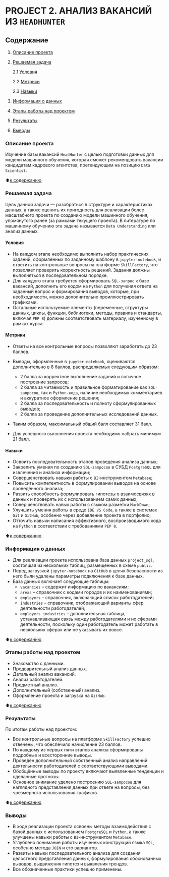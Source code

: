 # **PROJECT 2. АНАЛИЗ ВАКАНСИЙ ИЗ `HEADHUNTER`**

## **Содержание**

1. [Описание проекта](#описание-проекта)  
2. [Решаемая задача](#решаемая-задача)

    2.1 [Условия](#условия)

    2.2 [Метрики](#метрики)

    2.3 [Навыки](#навыки)

3. [Информация о данных](#информация-о-данных)  
4. [Этапы работы над проектом](#этапы-работы-над-проектом)  
5. [Результаты](#результаты)
6. [Выводы](#выводы)

### **Описание проекта**

Изучение базы вакансий `HeadHunter` с целью подготовки данных для модели машинного обучения, которая сможет рекомендовать вакансии кандидатам кадрового агентства, претендующим на позицию `Data Scientist`.

:arrow_up:[к содержанию](#содержание)

### **Решаемая задача**

Цель данной задачи — разобраться в структуре и характеристиках данных, а также оценить их пригодность для реализации более масштабного проекта по созданию модели машинного обучения, упомянутого ранее (за рамками текущего проекта). В литературе по машинному обучению эта задача называется `Data Understanding` или анализ данных.

#### **Условия**

- На каждом этапе необходимо выполнить набор практических заданий, оформленных по заданному шаблону в `jupyter-notebook`, и ответить на контрольные вопросы на платформе `SkillFactory`, что позволяет проверить корректность решений. Задания должны выполняться в последовательном порядке.  
- Для каждого этапа требуется сформировать `SQL-запрос` к базе вакансий, дополнить его кодом на `Python` для получения ответа на заданный вопрос и формирования выводов, которые, при необходимости, можно дополнительно проиллюстрировать графиками.  
- Остальные используемые элементы (переменные, структуры данных, циклы, функции, библиотеки, методы, правила и стандарты, включая `PEP 8`) должны соответствовать материалу, изученному в рамках курса.

#### **Метрики**

- Ответы на все контрольные вопросы позволяют заработать до 23 баллов.  
- Выводы, оформленные в `jupyter-notebook`, оцениваются дополнительно в 8 баллов, распределяемых следующим образом:  
  - 2 балла за корректное выполнение заданий и логичное построение запросов;  
  - 2 балла за читаемость и правильное форматирование как `SQL-запросов`, так и `Python-кода`, наличие необходимых комментариев и аккуратное оформление решения;  
  - 2 балла за последовательность и полноту сформулированных выводов;  
  - 2 балла за проведение дополнительных исследований данных.

- Таким образом, максимальный общий балл составляет 31 балл.  
- Для успешного выполнения проекта необходимо набрать минимум 21 балл.

#### **Навыки**

- Освоить последовательность этапов проведения анализа данных;  
- Закрепить умения по созданию `SQL-запросов` в СУБД `PostgreSQL` для извлечения и анализа информации;  
- Совершенствовать навыки работы с `BI`-инструментом `Metabase`;  
- Повысить компетентность в формулировании выводов на основе проведённого анализа;  
- Развить способность формулировать гипотезы о взаимосвязях в данных и проверять их с использованием самих данных;  
- Совершенствовать навык работы с языком разметки `MarkDown`;  
- Улучшить умения работы в среде `IDE VS Code`, а также в системах `Git` и `GitHub`, особенно через добавление проекта в портфолио;  
- Отточить навыки написания эффективного, воспроизводимого кода на `Python` в соответствии с требованиями `PEP 8`.

:arrow_up:[к содержанию](#содержание)

### **Информация о данных**

- Для реализации проекта использована база данных `project_sql`, состоящая из нескольких таблиц, размещенных в схеме `public`.
- Перед загрузкой `jupyter-notebook` на `GitHub` в целях безопасности из него были удалены параметры подключения к базе данных.
- База данных включает следующие таблицы:
  - `vacancies` – содержит информацию по вакансиям;
  - `areas` – справочник с кодами городов и их наименованиями;
  - `employers` – справочник, включающий список работодателей;
  - `industries` – справочник, отображающий варианты сфер деятельности работодателей;
  - `employers_industries` – дополнительная таблица, устанавливающая связь между работодателями и их сферами деятельности, поскольку один работодатель может работать в нескольких сферах или не указывать их вовсе.
  
:arrow_up:[к содержанию](#содержание)

### **Этапы работы над проектом**

- Знакомство с данными.  
- Предварительный анализ данных.  
- Детальный анализ вакансий.  
- Анализ работодателей.  
- Предметный анализ.  
- Дополнительный (собственный) анализ.  
- Оформление проекта и загрузка на `GitHub`.

:arrow_up:[к содержанию](#содержание)

### **Результаты**

По итогам работы над проектом:

- Все контрольные вопросы на платформе `SkillFactory` успешно отвечены, что обеспечило начисление 23 баллов.
- По каждому из первых пяти этапов анализа сформированы подробные и всесторонние выводы.
- Проведён дополнительный собственный анализ направлений деятельности работодателей с соответствующими выводами.
- Обобщённые выводы по проекту включают выявленные тенденции и сделанные прогнозы.
- Основное внимание уделено построению `SQL-запросов` для наглядного представления данных при ответе на вопросы, без чрезмерного использования графиков. 

:arrow_up:[к содержанию](#содержание)

### **Выводы**

- В ходе реализации проекта освоены методы взаимодействия с базой данных с использованием `PostgreSQL` и `Python`, а также улучшены навыки работы с `BI`-инструментом `Metabase`.
- Углублено понимание работы изученных конструкций языка `SQL`, особенно метода `JOIN` и его вариантов.
- Развиты навыки последовательного анализа для создания целостного представления данных, формулирования обоснованных выводов, выдвижения гипотез и выявления трендов.
- Все обозначенные практики успешно применены.
